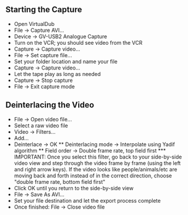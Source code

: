 ## Starting the Capture
* Open VirtualDub
* File -> Capture AVI...
* Device -> GV-USB2 Analogue Capture
* Turn on the VCR; you should see video from the VCR
* Capture -> Capture video...
* File -> Set capture file...
* Set your folder location and name your file
* Capture -> Capture video...
* Let the tape play as long as needed
* Capture -> Stop capture
* File -> Exit capture mode

## Deinterlacing the Video
* File -> Open video file...
* Select a raw video file
* Video -> Filters...
* Add...
* Deinterlace -> OK
** Deinterlacing mode -> Interpolate using Yadif algorithm
** Field order -> Double frame rate, top field first
*** IMPORTANT: Once you select this filter, go back to your side-by-side video view and step through the video frame by frame (using the left and right arrow keys).  If the video looks like people/animals/etc are moving back and forth instead of in the correct direction, choose "double frame rate, bottom field first"
* Click OK until you return to the side-by-side view
* File -> Save As AVI...
* Set your file destination and let the export process complete
* Once finished: File -> Close video file